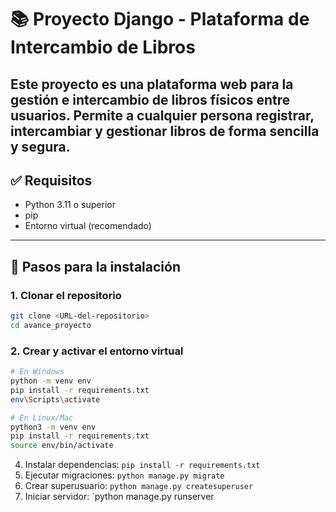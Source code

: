 # 📚 Proyecto Django - Plataforma de Intercambio de Libros 
Este proyecto es una plataforma web para la gestión e intercambio de libros físicos entre usuarios. Permite a cualquier persona registrar, intercambiar y gestionar libros de forma sencilla y segura.
---

## ✅ Requisitos

- Python 3.11 o superior
- pip
- Entorno virtual (recomendado)

---
## 🚀 Pasos para la instalación

### 1. Clonar el repositorio

```bash
git clone <URL-del-repositorio>
cd avance_proyecto
```

### 2. Crear y activar el entorno virtual

```bash
# En Windows
python -m venv env
pip install -r requirements.txt
env\Scripts\activate

# En Linux/Mac
python3 -m venv env
pip install -r requirements.txt
source env/bin/activate
```
4. Instalar dependencias: `pip install -r requirements.txt`
5. Ejecutar migraciones: `python manage.py migrate`
6. Crear superusuario: `python manage.py createsuperuser`
7. Iniciar servidor: `python manage.py runserver
